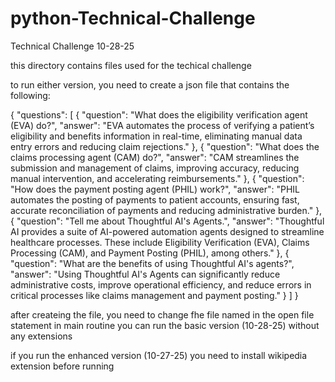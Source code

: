 # python-Technical-Challenge
Technical Challenge 10-28-25

this directory contains files used for the techical challenge


to run either version, you need to create a json file that contains the following:

{
    "questions": [
        {
            "question": "What does the eligibility verification agent (EVA) do?",
            "answer": "EVA automates the process of verifying a patient’s eligibility and benefits information in real-time, eliminating manual data entry errors and reducing claim rejections."
        },
        {
            "question": "What does the claims processing agent (CAM) do?",
            "answer": "CAM streamlines the submission and management of claims, improving accuracy, reducing manual intervention, and accelerating reimbursements."
        },
        {
            "question": "How does the payment posting agent (PHIL) work?",
            "answer": "PHIL automates the posting of payments to patient accounts, ensuring fast, accurate reconciliation of payments and reducing administrative burden."
        },
        {
            "question": "Tell me about Thoughtful AI's Agents.",
            "answer": "Thoughtful AI provides a suite of AI-powered automation agents designed to streamline healthcare processes. These include Eligibility Verification (EVA), Claims Processing (CAM), and Payment Posting (PHIL), among others."
        },
        {
            "question": "What are the benefits of using Thoughtful AI's agents?",
            "answer": "Using Thoughtful AI's Agents can significantly reduce administrative costs, improve operational efficiency, and reduce errors in critical processes like claims management and payment posting."
        }
    ]
}

after createing the file, you need to change fhe file named in the open file statement in main routine
you can run the basic version (10-28-25) without any extensions

if you run the enhanced version (10-27-25) you need to install wikipedia extension before running


